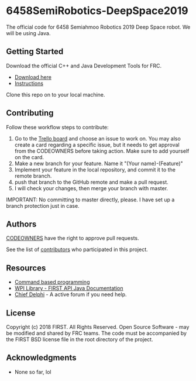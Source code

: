 # 6458SemiRobotics-DeepSpace2019

The official code for 6458 Semiahmoo Robotics 2019 Deep Space robot.
We will be using Java.

## Getting Started

Download the official C++ and Java Development Tools for FRC.
 * [Download here](https://github.com/wpilibsuite/allwpilib/releases)
 * [Instructions](https://wpilib.screenstepslive.com/s/currentCS/m/java/l/1027503-installing-c-and-java-development-tools-for-frc)
 
 Clone this repo on to your local machine.

## Contributing

Follow these workflow steps to contribute:

1. Go to the [Trello board](https://trello.com/b/vYKeIKsT/programming) and choose an issue to work on. You may also create a card regarding a specific issue, but it needs to get approval from the CODEOWNERS before taking action. Make sure to add yourself on the card.
2. Make a new branch for your feature. Name it "(Your name)-(Feature)"
3. Implement your feature in the local repository, and commit it to the remote branch.
4. push that branch to the GitHub remote and make a pull request.
5. I will check your changes, then merge your branch with master.

IMPORTANT: No committing to master directly, please. I have set up a branch protection just in case.

## Authors

[CODEOWNERS](https://github.com/Semiahmoo-Robotics/6458SemiRobotics-DeepSpace2019/doc/CODEOWNERS) have the right to approve pull requests.

See the list of [contributors](https://github.com/Semiahmoo-Robotics/6458SemiRobotics-DeepSpace2019/doc/Contributors.md) who participated in this project.

## Resources

* [Command based programming](https://wpilib.screenstepslive.com/s/currentCS/m/java/l/599732-what-is-command-based-programming)
* [WPI Library - FIRST API Java Documentation](http://first.wpi.edu/FRC/roborio/release/docs/java/)
* [Chief Delphi](https://www.chiefdelphi.com/c/technical/java) - A active forum if you need help.

## License

Copyright (c) 2018 FIRST. All Rights Reserved.
Open Source Software - may be modified and shared by FRC teams. The code must be accompanied by the FIRST BSD license file in the root directory of the project.

## Acknowledgments

* None so far, lol

